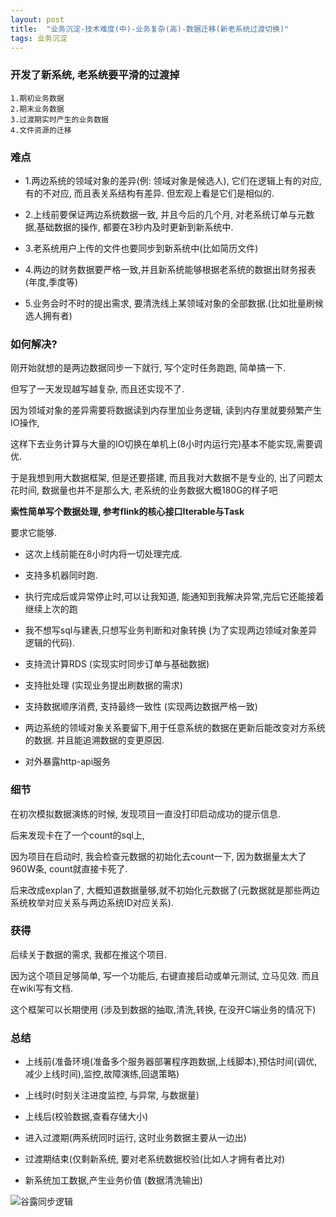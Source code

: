 ```yaml
---
layout: post
title:  "业务沉淀-技术难度(中)-业务复杂(高)-数据迁移(新老系统过渡切换)"
tags: 业务沉淀
---
```


### 开发了新系统, 老系统要平滑的过渡掉

    1.期初业务数据
    2.期末业务数据
    3.过渡期实时产生的业务数据
    4.文件资源的迁移
    
    
### 难点

- 1.两边系统的领域对象的差异(例: 领域对象是候选人), 它们在逻辑上有的对应, 有的不对应, 而且表关系结构有差异. 但宏观上看是它们是相似的.

- 2.上线前要保证两边系统数据一致, 并且今后的几个月, 对老系统订单与元数据,基础数据的操作, 都要在3秒内及时更新到新系统中. 

- 3.老系统用户上传的文件也要同步到新系统中(比如简历文件)

- 4.两边的财务数据要严格一致,并且新系统能够根据老系统的数据出财务报表(年度,季度等)

- 5.业务会时不时的提出需求, 要清洗线上某领域对象的全部数据.(比如批量刷候选人拥有者)

### 如何解决?

刚开始就想的是两边数据同步一下就行, 写个定时任务跑跑, 简单搞一下. 

但写了一天发现越写越复杂, 而且还实现不了. 

因为领域对象的差异需要将数据读到内存里加业务逻辑, 读到内存里就要频繁产生IO操作, 

这样下去业务计算与大量的IO切换在单机上(8小时内运行完)基本不能实现,需要调优.

于是我想到用大数据框架, 但是还要搭建, 而且我对大数据不是专业的, 出了问题太花时间, 数据量也并不是那么大, 老系统的业务数据大概180G的样子吧


**索性简单写个数据处理, 参考flink的核心接口Iterable与Task**

要求它能够.

- 这次上线前能在8小时内将一切处理完成.

- 支持多机器同时跑.

- 执行完成后或异常停止时,可以让我知道, 能通知到我解决异常,完后它还能接着继续上次的跑

- 我不想写sql与建表,只想写业务判断和对象转换 (为了实现两边领域对象差异逻辑的代码).

- 支持流计算RDS (实现实时同步订单与基础数据)

- 支持批处理 (实现业务提出刷数据的需求)

- 支持数据顺序消费, 支持最终一致性 (实现两边数据严格一致)

- 两边系统的领域对象关系要留下,用于任意系统的数据在更新后能改变对方系统的数据. 并且能追溯数据的变更原因.

- 对外暴露http-api服务

### 细节

在初次模拟数据演练的时候, 发现项目一直没打印启动成功的提示信息. 

后来发现卡在了一个count的sql上, 

因为项目在启动时, 我会检查元数据的初始化去count一下, 因为数据量太大了960W条, count就直接卡死了. 

后来改成explan了, 大概知道数据量够,就不初始化元数据了(元数据就是那些两边系统枚举对应关系与两边系统ID对应关系). 

### 获得

后续关于数据的需求, 我都在推这个项目.

因为这个项目足够简单, 写一个功能后, 右键直接启动或单元测试, 立马见效. 而且在wiki写有文档.

这个框架可以长期使用 (涉及到数据的抽取,清洗,转换, 在没开C端业务的情况下)

### 总结

- 上线前(准备环境(准备多个服务器部署程序跑数据,上线脚本),预估时间(调优,减少上线时间),监控,故障演练,回退策略) 

- 上线时(时刻关注进度监控, 与异常, 与数据量)

- 上线后(校验数据,查看存储大小)

- 进入过渡期(两系统同时运行, 这时业务数据主要从一边出)

- 过渡期结束(仅剩新系统, 要对老系统数据校验(比如人才拥有者比对)

- 新系统加工数据,产生业务价值 (数据清洗输出)


![谷露同步逻辑](../../../images/postimg/谷露同步逻辑.png)
